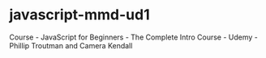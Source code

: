 # javascript-mmd-ud1
 Course - JavaScript for Beginners - The Complete Intro Course - Udemy - Phillip Troutman and Camera Kendall
